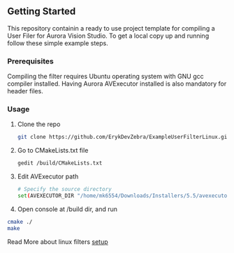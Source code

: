 
<!-- GETTING STARTED -->
## Getting Started
This repository containin a ready to use project template for compiling a User Filer for Aurora Vision Studio.
To get a local copy up and running follow these simple example steps.


### Prerequisites
Compiling the filter requires Ubuntu operating system with GNU gcc compiler installed. 
Having Aurora AVExecutor installed is also mandatory for header files.

### Usage
1. Clone the repo
   ```sh
   git clone https://github.com/ErykDevZebra/ExampleUserFilterLinux.git
   ```
2. Go to CMakeLists.txt file
    ```sh
   gedit /build/CMakeLists.txt
   ```
4. Edit AVExecutor path
   ```sh
   # Specify the source directory
   set(AVEXECUTOR_DIR "/home/mk6554/Downloads/Installers/5.5/avexecutor/")
   ```
6. Open console at /build dir, and run
  ```sh
  cmake ./
  make
  ```

Read More about linux filters [setup](https://docs.adaptive-vision.com/5.5/avl/getting_started/UserFilterOnLinux.html)
